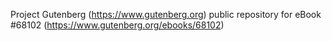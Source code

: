 Project Gutenberg (https://www.gutenberg.org) public repository for
eBook #68102 (https://www.gutenberg.org/ebooks/68102)
